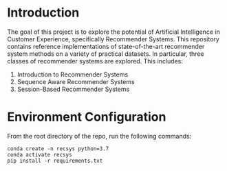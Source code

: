 # Introduction 
The goal of this project is to explore the potential of Artificial Intelligence in Customer Experience, specifically Recommender Systems. This repository contains reference implementations of state-of-the-art recommender system methods on a variety of practical datasets. In particular, three classes of recommender systems are explored. This includes: 
1. Introduction to Recommender Systems
2. Sequence Aware Recommender Systems
3. Session-Based Recommender Systems 

# Environment Configuration 
From the root directory of the repo, run the following commands:
```
conda create -n recsys python=3.7
conda activate recsys 
pip install -r requirements.txt
```
